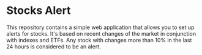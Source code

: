 # Stocks Alert

This repository contains a simple web application that allows you to set up alerts for stocks. It's based on recent changes of the market in conjunction with indexes and ETFs. Any stock with changes more than 10% in the last 24 hours is considered to be an alert.
